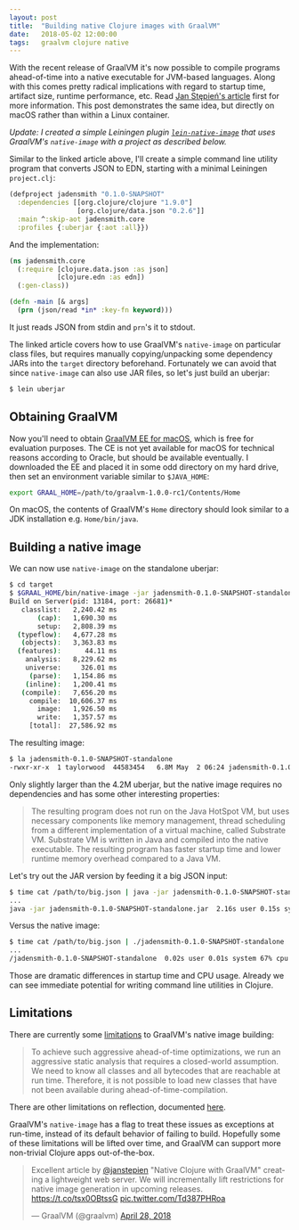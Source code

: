 ```yaml
---
layout: post
title:  "Building native Clojure images with GraalVM"
date:   2018-05-02 12:00:00
tags:   graalvm clojure native
---
```


With the recent release of GraalVM it's now possible to compile programs ahead-of-time into a native executable for JVM-based languages. Along with this comes pretty radical implications with regard to startup time, artifact size, runtime performance, etc. Read [Jan Stępień's article](https://www.innoq.com/en/blog/native-clojure-and-graalvm/) first for more information. This post demonstrates the same idea, but directly on macOS rather than within a Linux container.

_Update: I created a simple Leiningen plugin [`lein-native-image`](https://github.com/taylorwood/lein-native-image) that uses GraalVM's `native-image` with a project as described below._

Similar to the linked article above, I'll create a simple command line utility program that converts JSON to EDN, starting with a minimal Leiningen `project.clj`:
```clojure
(defproject jadensmith "0.1.0-SNAPSHOT"
  :dependencies [[org.clojure/clojure "1.9.0"]
                 [org.clojure/data.json "0.2.6"]]
  :main ^:skip-aot jadensmith.core
  :profiles {:uberjar {:aot :all}})
```

And the implementation:
```clojure
(ns jadensmith.core
  (:require [clojure.data.json :as json]
            [clojure.edn :as edn])
  (:gen-class))

(defn -main [& args]
  (prn (json/read *in* :key-fn keyword)))
```
It just reads JSON from stdin and `prn`'s it to stdout.

The linked article covers how to use GraalVM's `native-image` on particular class files, but requires manually copying/unpacking some dependency JARs into the `target` directory beforehand. Fortunately we can avoid that since `native-image` can also use JAR files, so let's just build an uberjar:
```bash
$ lein uberjar
```

## Obtaining GraalVM

Now you'll need to obtain [GraalVM EE for macOS](http://www.graalvm.org/downloads/), which is free for evaluation purposes. The CE is not yet available for macOS for technical reasons according to Oracle, but should be available eventually. I downloaded the EE and placed it in some odd directory on my hard drive, then set an environment variable similar to `$JAVA_HOME`:
```bash
export GRAAL_HOME=/path/to/graalvm-1.0.0-rc1/Contents/Home
```
On macOS, the contents of GraalVM's `Home` directory should look similar to a JDK installation e.g. `Home/bin/java`.

## Building a native image

We can now use `native-image` on the standalone uberjar:
```bash
$ cd target
$ $GRAAL_HOME/bin/native-image -jar jadensmith-0.1.0-SNAPSHOT-standalone.jar
Build on Server(pid: 13184, port: 26681)*
   classlist:   2,240.42 ms
       (cap):   1,690.30 ms
       setup:   2,808.39 ms
  (typeflow):   4,677.28 ms
   (objects):   3,363.83 ms
  (features):      44.11 ms
    analysis:   8,229.62 ms
    universe:     326.01 ms
     (parse):   1,154.86 ms
    (inline):   1,200.41 ms
   (compile):   7,656.20 ms
     compile:  10,606.37 ms
       image:   1,926.50 ms
       write:   1,357.57 ms
     [total]:  27,586.92 ms
```

The resulting image:
```bash
$ la jadensmith-0.1.0-SNAPSHOT-standalone
-rwxr-xr-x  1 taylorwood  44583454   6.8M May  2 06:24 jadensmith-0.1.0-SNAPSHOT-standalone*
```
Only slightly larger than the 4.2M uberjar, but the native image requires no dependencies and has some other interesting properties:

> The resulting program does not run on the Java HotSpot VM, but uses necessary components like memory management, thread scheduling from a different implementation of a virtual machine, called Substrate VM. Substrate VM is written in Java and compiled into the native executable. The resulting program has faster startup time and lower runtime memory overhead compared to a Java VM.

Let's try out the JAR version by feeding it a big JSON input:
```bash
$ time cat /path/to/big.json | java -jar jadensmith-0.1.0-SNAPSHOT-standalone.jar
...
java -jar jadensmith-0.1.0-SNAPSHOT-standalone.jar  2.16s user 0.15s system 198% cpu 1.164 total
```

Versus the native image:
```bash
$ time cat /path/to/big.json | ./jadensmith-0.1.0-SNAPSHOT-standalone
...
/jadensmith-0.1.0-SNAPSHOT-standalone  0.02s user 0.01s system 67% cpu 0.040 total
```

Those are dramatic differences in startup time and CPU usage. Already we can see immediate potential for writing command line utilities in Clojure.

## Limitations

There are currently some [limitations](http://www.graalvm.org/docs/reference-manual/aot-compilation/#limitations-of-aot-compilation) to GraalVM's native image building:

> To achieve such aggressive ahead-of-time optimizations, we run an aggressive static analysis that requires a closed-world assumption. We need to know all classes and all bytecodes that are reachable at run time. Therefore, it is not possible to load new classes that have not been available during ahead-of-time-compilation.

There are other limitations on reflection, documented [here](https://github.com/oracle/graal/blob/master/substratevm/LIMITATIONS.md).

GraalVM's `native-image` has a flag to treat these issues as exceptions at run-time, instead of its default behavior of failing to build. Hopefully some of these limitations will be lifted over time, and GraalVM can support more non-trivial Clojure apps out-of-the-box.

<blockquote class="twitter-tweet" data-cards="hidden" data-lang="en"><p lang="en" dir="ltr">Excellent article by <a href="https://twitter.com/janstepien?ref_src=twsrc%5Etfw">@janstepien</a> &quot;Native Clojure with GraalVM&quot; creating a lightweight web server. We will incrementally lift restrictions for native image generation in upcoming releases. <a href="https://t.co/tsx0OBtssG">https://t.co/tsx0OBtssG</a> <a href="https://t.co/Td387PHRoa">pic.twitter.com/Td387PHRoa</a></p>&mdash; GraalVM (@graalvm) <a href="https://twitter.com/graalvm/status/990139129617928193?ref_src=twsrc%5Etfw">April 28, 2018</a></blockquote> <script async src="https://platform.twitter.com/widgets.js" charset="utf-8"></script> 
